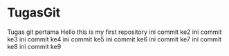 # TugasGit
Tugas git pertama
Hello this is my first repository
ini commit ke2
ini commit ke3
ini commit ke4
ini commit ke5
ini commit ke6
ini commit ke7
ini commit ke8
ini commit ke9

